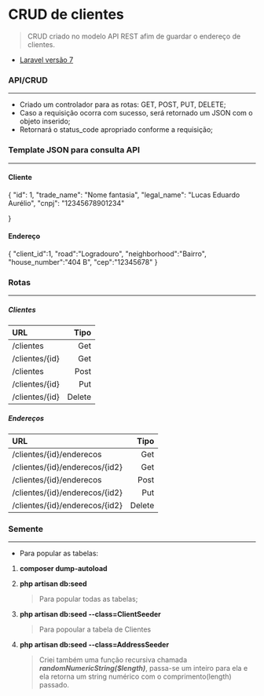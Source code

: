 # CRUD de clientes

> CRUD criado no modelo API REST afim de guardar o endereço de clientes.

- <a href="https://laravel.com/docs/7.x/" target="_blank">Laravel versão 7</a>


### API/CRUD
---

- Criado um controlador para as rotas: GET, POST, PUT, DELETE;
- Caso a requisição ocorra com sucesso, será retornado um JSON com o objeto inserido;
- Retornará o status_code apropriado conforme a requisição;

### Template JSON para consulta API
---

#### Cliente

{
  "id": 1,
  "trade_name": "Nome fantasia",
  "legal_name": "Lucas Eduardo Aurélio",
  "cnpj": "12345678901234"

}

#### Endereço
{
	"client_id":1,
	"road":"Logradouro",
	"neighborhood":"Bairro",
	"house_number":"404 B",
	"cep":"12345678"
}

### Rotas
---

##### Clientes

URL   |  Tipo
:--------- | ------:
/clientes | Get
/clientes/{id} | Get
/clientes | Post
/clientes/{id} | Put
/clientes/{id} | Delete

##### Endereços

URL   |  Tipo
:--------- | ------:
/clientes/{id}/enderecos | Get
/clientes/{id}/enderecos/{id2} | Get
/clientes/{id}/enderecos | Post
/clientes/{id}/enderecos/{id2} | Put
/clientes/{id}/enderecos/{id2} | Delete

### Semente
---

- Para popular as tabelas:

1. **composer dump-autoload**
1. **php artisan db:seed** 

    > Para popular todas as tabelas;

1. **php artisan db:seed --class=ClientSeeder**

    > Para popoular a tabela de Clientes

1. **php artisan db:seed --class=AddressSeeder**


    > Criei também uma função recursiva chamada ***randomNumericString($length)***, passa-se um inteiro para ela e ela retorna um string numérico com o comprimento(length) passado.        









